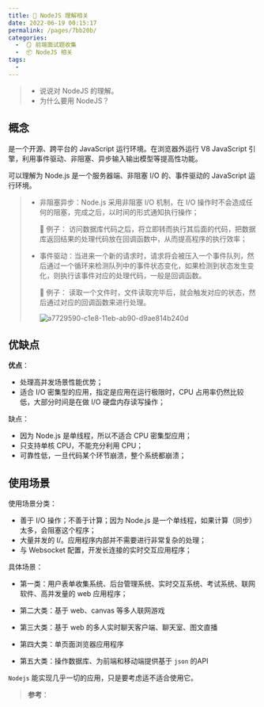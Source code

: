 ```yaml
---
title: 🍎 NodeJS 理解相关
date: 2022-06-19 00:15:17
permalink: /pages/7bb20b/
categories:
  -  🪞 前端面试题收集
  -  📦 NodeJS 相关
tags:
  - 
---
```




> + 说说对 NodeJS 的理解。
> + 为什么要用 NodeJS？



## 概念

是一个开源、跨平台的 JavaScript 运行环境。在浏览器外运行 V8 JavaScript 引擎，利用事件驱动、非阻塞、异步输入输出模型等提高性功能。

可以理解为 Node.js 是一个服务器端、非阻塞 I/O 的、事件驱动的 JavaScript 运行环境。

> + 非阻塞异步：Node.js 采用非阻塞 I/O 机制，在 I/O 操作时不会造成任何的阻塞，完成之后，以时间的形式通知执行操作；
>
>   🌰 例子： 访问数据库代码之后，将立即转而执行其后面的代码，把数据库返回结果的处理代码放在回调函数中，从而提高程序的执行效率；
>
> + 事件驱动：当进来一个新的请求时，请求将会被压入一个事件队列，然后通过一个循环来检测队列中的事件状态变化，如果检测到状态发生变化，则执行该事件对应的处理代码，一般是回调函数。
>
>   🌰 例子： 读取一个文件时，文件读取完毕后，就会触发对应的状态，然后通过对应的回调函数来进行处理。
>
>   ![a7729590-c1e8-11eb-ab90-d9ae814b240d](https://cdn.jsdelivr.net/gh/simon1uo/image-flow@master/image/j53pgf.png)







## 优缺点

**优点**：

+ 处理高并发场景性能优势；
+ 适合 I/O 密集型的应用，指定是应用在运行极限时，CPU 占用率仍然比较低，大部分时间是在做 I/O 硬盘内存读写操作；

缺点：

+ 因为 Node.js 是单线程，所以不适合 CPU 密集型应用；
+ 只支持单核 CPU，不能充分利用 CPU；
+ 可靠性低，一旦代码某个环节崩溃，整个系统都崩溃；



## 使用场景

使用场景分类：

+ 善于 I/O 操作；不善于计算；因为 Node.js 是一个单线程，如果计算（同步）太多，会阻塞这个程序；
+ 大量并发的 I/。应用程序内部并不需要进行非常复杂的处理；
+ 与 Websocket 配置，开发长连接的实时交互应用程序；

具体场景：

+ 第一类：用户表单收集系统、后台管理系统、实时交互系统、考试系统、联网软件、高并发量的 web 应用程序；

+ 第二大类：基于 web、canvas 等多人联网游戏
+ 第三大类：基于 web 的多人实时聊天客户端、聊天室、图文直播
+ 第四大类：单页面浏览器应用程序
+ 第五大类：操作数据库、为前端和移动端提供基于 `json` 的API

`Nodejs` 能实现几乎一切的应用，只是要考虑适不适合使用它。



> **参考**：

